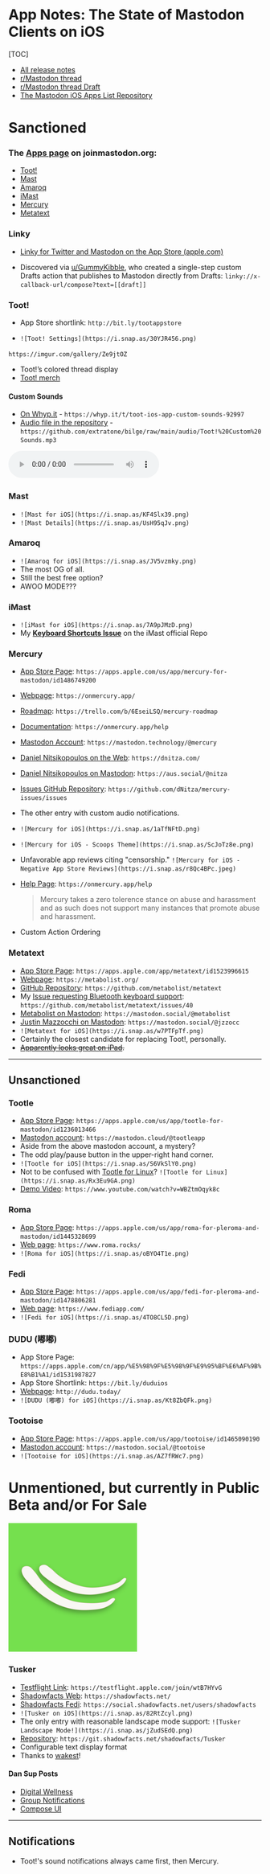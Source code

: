# App Notes: The State of Mastodon Clients on iOS

[TOC]



* [All release notes](https://github.com/extratone/bilge/tree/main/documentation/Masto)
* [r/Mastodon thread](https://reddit.com/r/Mastodon/comments/mxymr1/your_thoughts_on_thirdparty_mastodon_clients_for/)
* [r/Mastodon thread Draft](drafts5://open?uuid=37917400-8CFF-49DA-BE29-DA6AFF2E7495)
* [The Mastodon iOS Apps List Repository](https://github.com/extratone/imastodon)

# Sanctioned

### The [Apps page](https://joinmastodon.org/apps) on joinmastodon.org:
* [Toot!](https://itunes.apple.com/app/toot/id1229021451)
* [Mast](https://apps.apple.com/us/app/mast-for-mastodon/id1437429129)
* [Amaroq](https://itunes.apple.com/us/app/amarok-for-mastodon/id1214116200)
* [iMast](https://apps.apple.com/us/app/imast/id1229461703)
* [Mercury](https://apps.apple.com/us/app/mercury-for-mastodon/id1486749200)
* [Metatext](https://apps.apple.com/us/app/metatext/id1523996615)

### Linky

* [‎Linky for Twitter and Mastodon on the App Store (apple.com)](https://apps.apple.com/us/app/linky-for-twitter-and-mastodon/id438090426)

* Discovered via [u/GummyKibble](https://www.reddit.com/user/GummyKibble/), who created a single-step custom Drafts action that publishes to Mastodon directly from Drafts:
  `linky://x-callback-url/compose?text=[[draft]]`

### Toot!

* App Store shortlink: `http://bit.ly/tootappstore`

* `![Toot! Settings](https://i.snap.as/30YJR456.png)`

`https://imgur.com/gallery/Ze9jtOZ`

* Toot!’s colored thread display
* [Toot! merch](https://sineful.threadless.com/designs/toot/accessories/sticker)

#### Custom Sounds

* [On Whyp.it](https://whyp.it/t/toot-ios-app-custom-sounds-92997) - `https://whyp.it/t/toot-ios-app-custom-sounds-92997`
* [Audio file in the repository](https://github.com/extratone/bilge/blob/main/audio/Toot!%20Custom%20Sounds.mp3) - `https://github.com/extratone/bilge/raw/main/audio/Toot!%20Custom%20Sounds.mp3`

<audio controls>
  <source src="https://github.com/extratone/bilge/raw/main/audio/Toot!%20Custom%20Sounds.mp3">
</audio>

### Mast
* `![Mast for iOS](https://i.snap.as/KF4Slx39.png)`
* `![Mast Details](https://i.snap.as/UsH95qJv.png)`

### Amaroq

* `![Amaroq for iOS](https://i.snap.as/JV5vzmky.png)`
* The most OG of all.
* Still the best free option?
* AWOO MODE???

### iMast

* `![iMast for iOS](https://i.snap.as/7A9pJMzD.png)`
* My [**Keyboard Shortcuts Issue**](https://github.com/cinderella-project/iMast/issues/200) on the iMast official Repo

### Mercury

* [App Store Page](https://apps.apple.com/us/app/mercury-for-mastodon/id1486749200): `https://apps.apple.com/us/app/mercury-for-mastodon/id1486749200`

* [Webpage](https://onmercury.app/): `https://onmercury.app/`

* [Roadmap](https://trello.com/b/6EseiLSQ/mercury-roadmap): `https://trello.com/b/6EseiLSQ/mercury-roadmap`

* [Documentation](https://onmercury.app/help): `https://onmercury.app/help`

* [Mastodon Account](https://mastodon.technology/@mercury): `https://mastodon.technology/@mercury`

* [Daniel Nitsikopoulos on the Web](https://dnitza.com/): `https://dnitza.com/`

* [Daniel Nitsikopoulos on Mastodon](https://aus.social/@nitza): `https://aus.social/@nitza`

* [Issues GitHub Repository](https://github.com/dNitza/mercury-issues/issues): `https://github.com/dNitza/mercury-issues/issues`

* The other entry with custom audio notifications.

* `![Mercury for iOS](https://i.snap.as/1aTfNFtD.png)`

* `![Mercury for iOS - Scoops Theme](https://i.snap.as/ScJoTz8e.png)`

* Unfavorable app reviews citing "censorship." `![Mercury for iOS - Negative App Store Reviews](https://i.snap.as/r8Qc4BPc.jpeg)`

* [Help Page](https://onmercury.app/help): `https://onmercury.app/help`

  > Mercury takes a zero tolerence stance on abuse and harassment and as such does not support many instances that promote abuse and harassment.

* Custom Action Ordering

### Metatext

* [App Store Page](https://apps.apple.com/app/metatext/id1523996615): `https://apps.apple.com/app/metatext/id1523996615`
* [Webpage](https://metabolist.org/): `https://metabolist.org/`	
* [GitHub Repository](https://github.com/metabolist/metatext): `https://github.com/metabolist/metatext`
* My [Issue requesting Bluetooth keyboard support](https://github.com/metabolist/metatext/issues/40): `https://github.com/metabolist/metatext/issues/40`
* [Metabolist on Mastodon](https://mastodon.social/@metabolist): `https://mastodon.social/@metabolist`
* [Justin Mazzocchi on Mastodon](https://mastodon.social/@jzzocc): `https://mastodon.social/@jzzocc`
* `![Metatext for iOS](https://i.snap.as/w7PTFpTf.png)`
* Certainly the closest candidate for replacing Toot!, personally.
* ~~[Apparently looks great on iPad](https://reddit.com/r/Mastodon/comments/mxymr1/_/gvrz8mz/?context=1).~~



***

## Unsanctioned

### Tootle

* [App Store Page](https://apps.apple.com/us/app/tootle-for-mastodon/id1236013466): `https://apps.apple.com/us/app/tootle-for-mastodon/id1236013466`
* [Mastodon account](https://mastodon.cloud/@tootleapp): `https://mastodon.cloud/@tootleapp`
* Aside from the above mastodon account, a mystery?
* The odd play/pause button in the upper-right hand corner.
* `![Tootle for iOS](https://i.snap.as/S6VkSlY0.png)`
* Not to be confused with [Tootle for Linux](https://github.com/bleakgrey/tootle)? `![Tootle for Linux](https://i.snap.as/Rx3Eu9GA.png)`
* [Demo Video](https://www.youtube.com/watch?v=WBZtmOqyk8c): `https://www.youtube.com/watch?v=WBZtmOqyk8c`

### Roma

* [App Store Page](https://apps.apple.com/us/app/roma-for-pleroma-and-mastodon/id1445328699): `https://apps.apple.com/us/app/roma-for-pleroma-and-mastodon/id1445328699`
* [Web page](https://www.roma.rocks/): `https://www.roma.rocks/`
* `![Roma for iOS](https://i.snap.as/oBYO4T1e.png)`

### Fedi

* [App Store Page](https://apps.apple.com/us/app/fedi-for-pleroma-and-mastodon/id1478806281): `https://apps.apple.com/us/app/fedi-for-pleroma-and-mastodon/id1478806281`
* [Web page](https://www.fediapp.com/): `https://www.fediapp.com/`
* `![Fedi for iOS](https://i.snap.as/4TO8CL5D.png)`

### DUDU (嘟嘟) 

* App Store Page: `https://apps.apple.com/cn/app/%E5%98%9F%E5%98%9F%E9%95%BF%E6%AF%9B%E8%B1%A1/id1531987827`
* App Store Shortlink: `https://bit.ly/duduios`
* [Webpage](http://dudu.today/): `http://dudu.today/`
* `![DUDU (嘟嘟) for iOS](https://i.snap.as/Kt8ZbQFk.png)`

### Tootoise

* [App Store Page](https://apps.apple.com/us/app/tootoise/id1465090190): `https://apps.apple.com/us/app/tootoise/id1465090190`
* [Mastodon account](https://mastodon.social/@tootoise): `https://mastodon.social/@tootoise`
* `![Tootoise for iOS](https://i.snap.as/AZ7fRWc7.png)`

# Unmentioned, but currently in Public Beta and/or For Sale

<img src="../images/Tusker Icon.png" alt="Tusker Icon" style="zoom:25%;" />

### Tusker

* [Testflight Link](https://testflight.apple.com/join/wtB7HYvG): `https://testflight.apple.com/join/wtB7HYvG`
* [Shadowfacts Web](https://shadowfacts.net/): `https://shadowfacts.net/`
* [Shadowfacts Fedi](https://social.shadowfacts.net/users/shadowfacts): `https://social.shadowfacts.net/users/shadowfacts` 
* `![Tusker on iOS](https://i.snap.as/82RtZcyl.png)	`
* The only entry with reasonable landscape mode support: `![Tusker Landscape Mode!](https://i.snap.as/jZudSEdQ.png)`
* [Repository](https://git.shadowfacts.net/shadowfacts/Tusker): `https://git.shadowfacts.net/shadowfacts/Tusker`
* Configurable text display format
* Thanks to [wakest](https://social.wake.st/@liaizon)!

#### Dan Sup Posts

* [Digital Wellness](https://mastodon.social/@dansup/103796555138527843)
* [Group Notifications](https://mastodon.social/@dansup/104016091796357585)
* [Compose UI](https://mastodon.social/@dansup/104881923076765100)

---

## Notifications

* Toot!'s sound notifications always came first, then Mercury.
